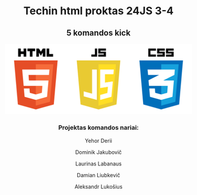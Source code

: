 <h1 align="center">Techin html proktas 24JS 3-4</h1>
<h2 align="center">5 komandos kick</h2>

![Screenshot](https://github.com/VEMER-Forge/Test/blob/main/html-logo.png)

<h3 align="center">Projektas komandos nariai:</h3>

<p align="center">Yehor Derii</p>
<p align="center">Dominik Jakubovič</p>
<p align="center">Laurinas Labanaus</p>
<p align="center">Damian Liubkevič</p>
<p align="center">Aleksandr Lukošius</p>
